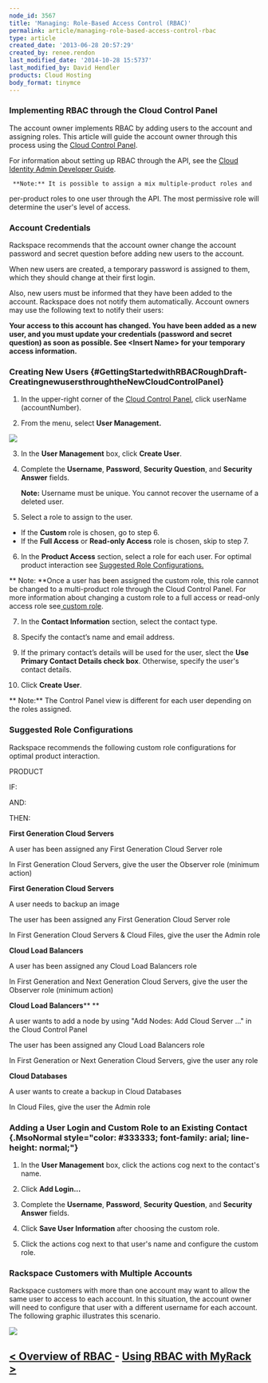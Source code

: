 ```yaml
---
node_id: 3567
title: 'Managing: Role-Based Access Control (RBAC)'
permalink: article/managing-role-based-access-control-rbac
type: article
created_date: '2013-06-28 20:57:29'
created_by: renee.rendon
last_modified_date: '2014-10-28 15:5737'
last_modified_by: David Hendler
products: Cloud Hosting
body_format: tinymce
---
```


### Implementing RBAC through the Cloud Control Panel

The account owner implements RBAC by adding users to the account and
assigning roles. This article will guide the account owner through this
process using the [Cloud Control
Panel](https://mycloud.rackspace.com/). 

For information about setting up RBAC through the API, see the [Cloud
Identity Admin Developer
Guide](http://docs.rackspace.com/auth/api/v2.0/auth-client-devguide/content/Overview-d1e65.html).

     **Note:** It is possible to assign a mix multiple-product roles and
per-product roles to one user through the API. The most permissive role
will determine the user's level of access.

### Account Credentials

Rackspace recommends that the account owner change the account password
and secret question before adding new users to the account.

When new users are created, a temporary password is assigned to them,
which they should change at their first login.

Also, new users must be informed that they have been added to the
account. Rackspace does not notify them automatically. Account owners
may use the following text to notify their users:

**Your access to this account has changed. You have been added as a new
user, and you must update your credentials (password and secret
question) as soon as possible. See \<Insert Name\> for your temporary
access information.**

### Creating New Users  {#GettingStartedwithRBACRoughDraft-CreatingnewusersthroughtheNewCloudControlPanel}

1. In the upper-right corner of the [Cloud Control
Panel](https://mycloud.rackspace.com/), click userName (accountNumber).

2. From the menu, select **User Management.**

![](/knowledge_center/sites/default/files/field/image/UserManagement_1.png)

3. In the **User Management** box, click **Create User**.

4. Complete the **Username**, **Password**, **Security Question**, and
**Security Answer** fields.  

     **Note:** Username must be unique. You cannot recover the username
of a deleted user.

5. Select a role to assign to the user.

-   If the **Custom** role is chosen, go to step 6.
-   If the **Full Access** or **Read-only Access** role is chosen, skip
    to step 7.

6. In the **Product Access** section, select a role for each user. For
optimal product interaction see [Suggested Role
Configurations.](#configuration) 

**     Note: **Once a user has been assigned the custom role, this role
cannot be changed to a multi-product role through the Cloud Control
Panel. For more information about changing a custom role to a full
access or read-only access role see[ custom
role](http://www.rackspace.com/knowledge_center/article/known-issues-and-suggested-workarounds-role-based-access-control).

7. In the **Contact Information** section, select the contact type.

8. Specify the contact&rsquo;s name and email address.

9. If the primary contact&rsquo;s details will be used for the user, slect
the **Use Primary Contact Details check box**. Otherwise, specify the
user's contact details.

10. Click **Create User**.

**     Note:** The Control Panel view is different for each user
depending on the roles assigned.

### Suggested Role Configurations 

Rackspace recommends the following custom role configurations for
optimal product interaction.

PRODUCT

IF:

AND:

THEN:

**First Generation Cloud Servers**

A user has been assigned any First Generation Cloud Server role

 

In First Generation Cloud Servers, give the user the Observer
role (minimum action)

**First Generation Cloud Servers** 

A user needs to backup an image

The user has been assigned any First Generation Cloud Server role 

In First Generation Cloud Servers & Cloud Files, give the user the Admin
role 

**Cloud Load Balancers**

A user has been assigned any Cloud Load Balancers role

 

In First Generation and Next Generation Cloud Servers, give the user the
Observer role (minimum action)

**Cloud Load Balancers**** **

A user wants to add a node by using "Add Nodes: Add Cloud Server ..." in
the Cloud Control Panel

The user has been assigned any Cloud Load Balancers role

In First Generation or Next Generation Cloud Servers, give the user any
role 

**Cloud Databases**

A user wants to create a backup in Cloud Databases

 

In Cloud Files, give the user the Admin role

### **Adding a User Login and Custom Role to an Existing Contact** {.MsoNormal style="color: #333333; font-family: arial; line-height: normal;"}

1. In the **User Management** box, click the actions cog next to the
contact's name.

2. Click **Add Login...**

3. Complete the **Username**, **Password**, **Security Question**, and
**Security Answer** fields.

4. Click **Save User Information** after choosing the custom role.

5. Click the actions cog next to that user's name and configure the
custom role.

### Rackspace Customers with Multiple Accounts

Rackspace customers with more than one account may want to allow the
same user to access to each account. In this situation, the account
owner will need to configure that user with a different username for
each account. The following graphic illustrates this scenario.

![](/knowledge_center/sites/default/files/field/image/MutiAccountsRBAC.png)

 

[\< Overview of RBAC ](http://www.rackspace.com/knowledge_center/article/overview-role-based-access-control-rbac)  -   [Using RBAC with MyRack \>](http://www.rackspace.com/knowledge_center/article/using-rbac-with-myrackspace)
---------------------------------------------------------------------------------------------------------------------------------------------------------------------------------------------------------------------------------

 

